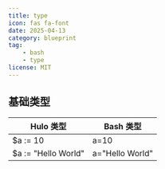 ```yaml
---
title: type
icon: fas fa-font
date: 2025-04-13
category: blueprint
tag:
    - bash
    - type
license: MIT
---
```


## 基础类型

| Hulo 类型      | Bash 类型 |
| ----------- | ----------- |
| $a := 10     | a=10       |
| $a := "Hello World"   | a="Hello World" |